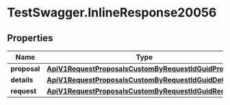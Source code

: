 # TestSwagger.InlineResponse20056

## Properties

Name | Type | Description | Notes
------------ | ------------- | ------------- | -------------
**proposal** | [**ApiV1RequestProposalsCustomByRequestIdGuidProposal**](ApiV1RequestProposalsCustomByRequestIdGuidProposal.md) |  | [optional] 
**details** | [**ApiV1RequestProposalsCustomByRequestIdGuidDetails**](ApiV1RequestProposalsCustomByRequestIdGuidDetails.md) |  | [optional] 
**request** | [**ApiV1RequestProposalsCustomByRequestIdGuidRequest**](ApiV1RequestProposalsCustomByRequestIdGuidRequest.md) |  | [optional] 


